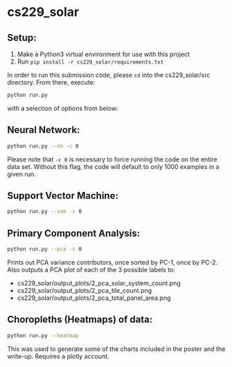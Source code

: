 # cs229_solar

Setup:
------
1. Make a Python3 virtual environment for use with this project
2. Run `pip install -r cs229_solar/requirements.txt`

In order to run this submission code, please `cd` into
the cs229_solar/src directory. From there, execute:
```bash
python run.py
```
with a selection of options from below:

Neural Network:
---------------
```bash
python run.py --nn -c 0
```
Please note that `-c 0` is necessary to force running the code
on the entire data set. Without this flag, the code will
default to only 1000 examples in a given run.

Support Vector Machine:
-----------------------
```bash
python run.py --svm -c 0
```

Primary Component Analysis:
---------------------------
```bash
python run.py --pca -c 0
```
Prints out PCA variance contributors, once sorted by PC-1, once by PC-2.
Also outputs a PCA plot of each of the 3 possible labels to:
- cs229_solar/output_plots/2_pca_solar_system_count.png
- cs229_solar/output_plots/2_pca_tile_count.png
- cs229_solar/output_plots/2_pca_total_panel_area.png

Choropleths (Heatmaps) of data:
--------------------------------
```bash
python run.py --heatmap
```
This was used to generate some of the charts included in the
poster and the write-up. Requires a plotly account.